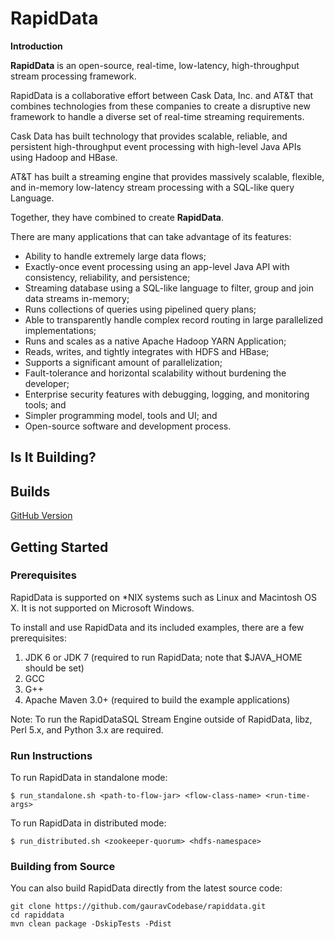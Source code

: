 # RapidData

**Introduction**

**RapidData** is an open-source, real-time, low-latency, high-throughput stream processing framework.

RapidData is a collaborative effort between Cask Data, Inc. and AT&T that combines 
technologies from these companies to create a disruptive new framework to handle a diverse
set of real-time streaming requirements.

Cask Data has built technology that provides scalable, reliable, and persistent high-throughput
event processing with high-level Java APIs using Hadoop and HBase.

AT&T has built a streaming engine that provides massively scalable, flexible, and in-memory
low-latency stream processing with a SQL-like query Language.

Together, they have combined to create **RapidData**.

There are many applications that can take advantage of its features:

- Ability to handle extremely large data flows;
- Exactly-once event processing using an app-level Java API with consistency, reliability, and persistence;
- Streaming database using a SQL-like language to filter, group and join data streams in-memory;
- Runs collections of queries using pipelined query plans;
- Able to transparently handle complex record routing in large parallelized implementations;
- Runs and scales as a native Apache Hadoop YARN Application;
- Reads, writes, and tightly integrates with HDFS and HBase;
- Supports a significant amount of parallelization;
- Fault-tolerance and horizontal scalability without burdening the developer;
- Enterprise security features with debugging, logging, and monitoring tools; and
- Simpler programming model, tools and UI; and
- Open-source software and development process.


## Is It Building?

Builds                                                            
------------------------------------------------------------------         
[GitHub Version](https://github.com/gauravCodebase/rapiddata.git) 


## Getting Started

### Prerequisites

RapidData is supported on *NIX systems such as Linux and Macintosh OS X.
It is not supported on Microsoft Windows.

To install and use RapidData and its included examples, there are a few prerequisites:

  1. JDK 6 or JDK 7 (required to run RapidData; note that $JAVA_HOME should be set)
  2. GCC
  3. G++
  4. Apache Maven 3.0+ (required to build the example applications)
  
Note: To run the RapidDataSQL Stream Engine outside of RapidData, libz, Perl 5.x, and Python 3.x are required.



### Run Instructions

To run RapidData in standalone mode:

    $ run_standalone.sh <path-to-flow-jar> <flow-class-name> <run-time-args>

To run RapidData in distributed mode:

    $ run_distributed.sh <zookeeper-quorum> <hdfs-namespace>

### Building from Source

You can also build RapidData directly from the latest source code:

    git clone https://github.com/gauravCodebase/rapiddata.git
    cd rapiddata
    mvn clean package -DskipTests -Pdist


